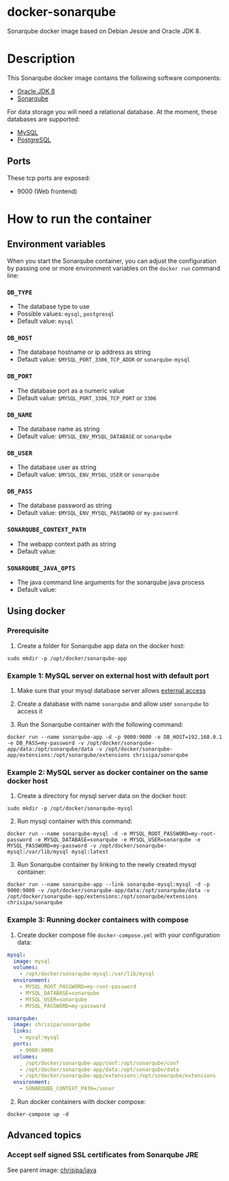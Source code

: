 docker-sonarqube
=============

Sonarqube docker image based on Debian Jessie and Oracle JDK 8.

# Description
This Sonarqube docker image contains the following software components:

 - [Oracle JDK 8](http://www.oracle.com/technetwork/java/javase/downloads/jdk8-downloads-2133151.html)
 - [Sonarqube](http://www.sonarqube.org/)

For data storage you will need a relational database. At the moment, these databases are supported:

 - [MySQL](http://www.mysql.com/)
 - [PostgreSQL](http://www.postgresql.org/)

## Ports
These tcp ports are exposed:

 - 9000 (Web frontend)

# How to run the container

## Environment variables

When you start the Sonarqube container, you can adjust the configuration by passing one or more environment variables on the `docker run` command line:

### `DB_TYPE`

 - The database type to use
 - Possible values: `mysql`, `postgresql`
 - Default value: `mysql`

### `DB_HOST`

 - The database hostname or ip address as string
 - Default value: `$MYSQL_PORT_3306_TCP_ADDR` or `sonarqube-mysql`

### `DB_PORT`

 - The database port as a numeric value
 - Default value: `$MYSQL_PORT_3306_TCP_PORT` or `3306`

### `DB_NAME`

 - The database name as string
 - Default value: `$MYSQL_ENV_MYSQL_DATABASE` or `sonarqube`

### `DB_USER`

 - The database user as string
 - Default value: `$MYSQL_ENV_MYSQL_USER` or `sonarqube`

### `DB_PASS`

 - The database password as string
 - Default value: `$MYSQL_ENV_MYSQL_PASSWORD` or `my-password`

### `SONARQUBE_CONTEXT_PATH`

 - The webapp context path as string
 - Default value: 
 
### `SONARQUBE_JAVA_OPTS`

 - The java command line arguments for the sonarqube java process
 - Default value: 

## Using docker

### Prerequisite 

1. Create a folder for Sonarqube app data on the docker host:
  ```
  sudo mkdir -p /opt/docker/sonarqube-app
  ```

### Example 1: MySQL server on external host with default port

1. Make sure that your mysql database server allows [external access](http://www.cyberciti.biz/tips/how-do-i-enable-remote-access-to-mysql-database-server.html)

2. Create a database with name `sonarqube` and allow user `sonarqube` to access it

3. Run the Sonarqube container with the following command:
  ```
  docker run --name sonarqube-app -d -p 9000:9000 -e DB_HOST=192.168.0.1 -e DB_PASS=my-password -v /opt/docker/sonarqube-app/data:/opt/sonarqube/data -v /opt/docker/sonarqube-app/extensions:/opt/sonarqube/extensions chrisipa/sonarqube
  ```

### Example 2: MySQL server as docker container on the same docker host

1. Create a directory for mysql server data on the docker host:
  ```
  sudo mkdir -p /opt/docker/sonarqube-mysql
  ```

2. Run mysql container with this command:
  ```
  docker run --name sonarqube-mysql -d -e MYSQL_ROOT_PASSWORD=my-root-password -e MYSQL_DATABASE=sonarqube -e MYSQL_USER=sonarqube -e MYSQL_PASSWORD=my-password -v /opt/docker/sonarqube-mysql:/var/lib/mysql mysql:latest
  ```

3. Run Sonarqube container by linking to the newly created mysql container:
  ```
  docker run --name sonarqube-app --link sonarqube-mysql:mysql -d -p 9000:9000 -v /opt/docker/sonarqube-app/data:/opt/sonarqube/data -v /opt/docker/sonarqube-app/extensions:/opt/sonarqube/extensions chrisipa/sonarqube
  ```

### Example 3: Running docker containers with compose

1. Create docker compose file `docker-compose.yml` with your configuration data:
  ```yml
  mysql:
    image: mysql
    volumes:
      - /opt/docker/sonarqube-mysql:/var/lib/mysql
    environment:
      - MYSQL_ROOT_PASSWORD=my-root-password
      - MYSQL_DATABASE=sonarqube
      - MYSQL_USER=sonarqube
      - MYSQL_PASSWORD=my-password

  sonarqube:
    image: chrisipa/sonarqube
    links:
      - mysql:mysql
    ports:
      - 9000:9000
    volumes:
      _ /opt/docker/sonarqube-app/conf:/opt/sonarqube/conf
      - /opt/docker/sonarqube-app/data:/opt/sonarqube/data
      - /opt/docker/sonarqube-app/extensions:/opt/sonarqube/extensions
    environment:
      - SONARQUBE_CONTEXT_PATH=/sonar
  ```

2. Run docker containers with docker compose:
  ```
  docker-compose up -d
  ```
  
## Advanced topics

### Accept self signed SSL certificates from Sonarqube JRE

See parent image: [chrisipa/java](https://github.com/chrisipa/docker-java#accept-self-signed-ssl-certificates-from-jre)
